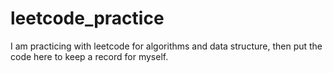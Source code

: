 # leetcode_practice
I am practicing with leetcode for algorithms and data structure, then put the code here to keep a record for myself.
